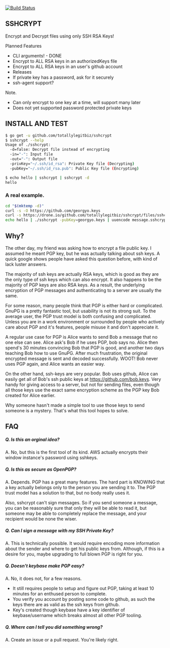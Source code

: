 [![Build Status](https://drone.io/github.com/totallylegitbiz/sshcrypt/status.png)](https://drone.io/github.com/totallylegitbiz/sshcrypt/latest)
## SSHCRYPT

Encrypt and Decrypt files using only SSH RSA Keys!

Planned Features
- CLI arguments! - DONE
- Encrypt to ALL RSA keys in an authorizedKeys file
- Encrypt to ALL RSA keys in an user's github account
- Releases
- If private key has a password, ask for it securely
- ssh-agent support?

Note.
- Can only encrypt to one key at a time, will support many later
- Does not yet supported password protected private keys


## INSTALL AND TEST
```sh
$ go get -u github.com/totallylegitbiz/sshcrypt
$ sshcrypt --help
Usage of ./sshcrypt:
  -d=false: Decrypt file instead of encrypting
  -in="-": Input file
  -out="-": Output file
  -privKey="~/.ssh/id_rsa": Private Key file (Decrypting)
  -pubKey="~/.ssh/id_rsa.pub": Public Key file (Encrypting)

$ echo hello | sshcrypt | sshcrypt -d
hello
```
### A real example.
```sh
cd "$(mktemp -d)"
curl -s -O https://github.com/georgyo.keys
curl -s https://drone.io/github.com/totallylegitbiz/sshcrypt/files/sshcrypt.$(uname).x86_64.tar.gz | tar xzf -
echo hello | ./sshcrypt -pubKey=georgyo.keys | uuencode message.sshcrypt | mail -s "sshcrypt message" sshcrypt@shamm.as
```



## Why?

The other day, my friend was asking how to encrypt a file public key. I assumed he
meant PGP key, but he was actually talking about ssh keys. A quick google shows
people have asked this question before, with kind of lack luster answers.

The majority of ssh keys are actually RSA keys, which is good as they are the only
type of ssh keys which can also encrypt. It also happens to be the majority of PGP
keys are also RSA keys. As a result, the underlying encryption of PGP messages and
authenticating to a server are usually the same.

For some reason, many people think that PGP is either hard or complicated. GnuPG
is a pretty fantastic tool, but usability is not its strong suit. To the average
user, the PGP trust model is both confusing and complicated. Unless you are in a
work environment or surrounded by people who actively care about PGP and it's
features, people misuse it and don't appreciate it.

A regular use case for PGP is Alice wants to send Bob a message that no one else
can see. Alice ask's Bob if he uses PGP, bob says no. Alice then spend's 30 minutes
convincing Bob that PGP is good, and another two days teaching Bob how to use GnuPG.
After much frustration, the original encrypted message is sent and decoded successfully.
WOOT! Bob never uses PGP again, and Alice wants an easier way.

On the other hand, ssh-keys are very popular. Bob uses github, Alice can easily get all
of Bob's ssh public keys at https://github.com/bob.keys. Very handy for giving access
to a server, but not for sending files, even though all those keys use the exact same
encryption scheme as the PGP key Bob created for Alice earlier.

Why someone hasn't made a simple tool to use those keys to send someone is a mystery.
That's what this tool hopes to solve.


## FAQ
##### Q. Is this an orginal idea?
A. No, but this is the first tool of its kind. AWS actually encrypts their window instance's password using sshkeys.

##### Q. Is this as secure as OpenPGP?
A. Depends. PGP has a great many features. The hard part is KNOWING that a key actually belongs only to the person you are sending it to. The PGP trust model has a solution to that, but no body really uses it.

Also, sshcrypt can't sign messages. So if you send someone a message, you can be reasonably sure that only they will be able to read it, but someone may be able to completely replace the message, and your recipient would be none the wiser.

##### Q. Can I sign a message with my SSH Private Key?
A. This is technically possible. It would require encoding more information about the sender and where to get his public keys from. Although, if this is a desire for you, maybe upgrading to full blown PGP is right for you.

##### Q. Doesn't keybase make PGP easy?
A. No, it does not, for a few reasons.
- It still requires people to setup and figure out PGP, taking at least 10 minutes for an enthused person to complete.
- You verify you account by posting some code to github, as such the keys there are as valid as the ssh keys from github.
- Key's created though keybase have a key identifier of keybase/username which breaks almost all other PGP tooling.

##### Q. Where can I tell you did something wrong?
A. Create an issue or a pull request. You're likely right.

